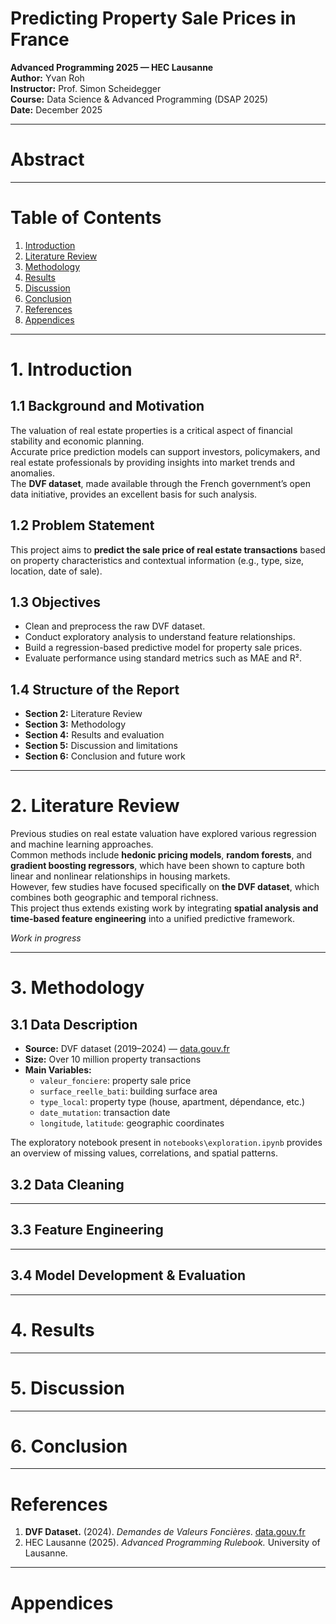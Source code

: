 # Predicting Property Sale Prices in France

**Advanced Programming 2025 — HEC Lausanne**  
**Author:** Yvan Roh  
**Instructor:** Prof. Simon Scheidegger  
**Course:** Data Science & Advanced Programming (DSAP 2025)  
**Date:** December 2025  

---

# Abstract

<!--
This project explores the prediction of real estate sale prices in France using the DVF (Demandes de Valeurs Foncières) dataset published by the French Directorate-General of Public Finances.  
The main objective is to develop a data-driven predictive model that can estimate property prices based on structural, spatial and temporal features extracted from property transactions between 2019 and 2024.

The project involves a complete data science workflow, including data cleaning, feature engineering, exploratory analysis and model development.  
Preliminary findings suggest geographical and seasonal patterns in property values. This shows that a regression-based or tree-based model could effectively capture these dynamics.
-->
---

# Table of Contents

1. [Introduction](#1-introduction)  
2. [Literature Review](#2-literature-review)  
3. [Methodology](#3-methodology)  
4. [Results](#4-results)  
5. [Discussion](#5-discussion)  
6. [Conclusion](#6-conclusion)  
7. [References](#references)  
8. [Appendices](#appendices)

---

# 1. Introduction

## 1.1 Background and Motivation
The valuation of real estate properties is a critical aspect of financial stability and economic planning. <br>
Accurate price prediction models can support investors, policymakers, and real estate professionals by providing insights into market trends and anomalies. <br>
The **DVF dataset**, made available through the French government’s open data initiative, provides an excellent basis for such analysis.

## 1.2 Problem Statement
This project aims to **predict the sale price of real estate transactions** based on property characteristics and contextual information (e.g., type, size, location, date of sale).

## 1.3 Objectives
- Clean and preprocess the raw DVF dataset.  
- Conduct exploratory analysis to understand feature relationships.  
- Build a regression-based predictive model for property sale prices.  
- Evaluate performance using standard metrics such as MAE and R².

## 1.4 Structure of the Report
- **Section 2:** Literature Review  
- **Section 3:** Methodology  
- **Section 4:** Results and evaluation  
- **Section 5:** Discussion and limitations  
- **Section 6:** Conclusion and future work  

---

# 2. Literature Review

Previous studies on real estate valuation have explored various regression and machine learning approaches. <br>
Common methods include **hedonic pricing models**, **random forests**, and **gradient boosting regressors**, which have been shown to capture both linear and nonlinear relationships in housing markets.
<br>
However, few studies have focused specifically on **the DVF dataset**, which combines both geographic and temporal richness. <br>
This project thus extends existing work by integrating **spatial analysis and time-based feature engineering** into a unified predictive framework.

*Work in progress*

---

# 3. Methodology

## 3.1 Data Description
- **Source:** DVF dataset (2019–2024) — [data.gouv.fr](https://www.data.gouv.fr/datasets/demandes-de-valeurs-foncieres)  
- **Size:** Over 10 million property transactions  
- **Main Variables:**
  - `valeur_fonciere`: property sale price  
  - `surface_reelle_bati`: building surface area  
  - `type_local`: property type (house, apartment, dépendance, etc.)  
  - `date_mutation`: transaction date  
  - `longitude`, `latitude`: geographic coordinates  

The exploratory notebook present in `notebooks\exploration.ipynb` provides an overview of missing values, correlations, and spatial patterns.

## 3.2 Data Cleaning

---

## 3.3 Feature Engineering

---

## 3.4 Model Development & Evaluation
---

# 4. Results

---

# 5. Discussion

---

# 6. Conclusion

---

# References

1. **DVF Dataset.** (2024). *Demandes de Valeurs Foncières*. [data.gouv.fr](https://www.data.gouv.fr/datasets/demandes-de-valeurs-foncieres)  
2. HEC Lausanne (2025). *Advanced Programming Rulebook.* University of Lausanne.  

---

# Appendices


